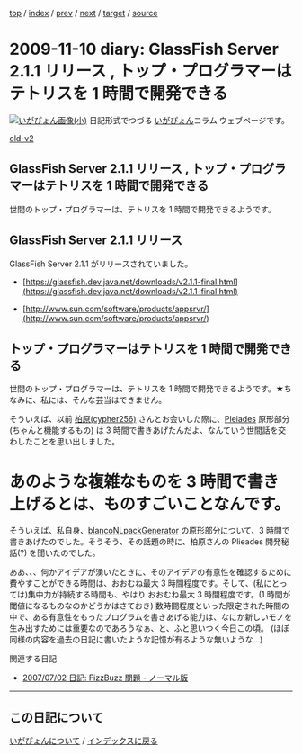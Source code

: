 [top](https://igapyon.github.io/diary/) 
 / [index](https://igapyon.github.io/diary/2009/index.html) 
 / [prev](https://igapyon.github.io/diary/2009/ig091117.html) 
 / [next](https://igapyon.github.io/diary/2009/ig091108.html) 
 / [target](https://igapyon.github.io/diary/2009/ig091110.html) 
 / [source](https://github.com/igapyon/diary/blob/gh-pages/2009/ig091110.html.src.md) 

2009-11-10 diary: GlassFish Server 2.1.1 リリース , トップ・プログラマーはテトリスを 1 時間で開発できる
=====================================================================================================
[![いがぴょん画像(小)](https://igapyon.github.io/diary/images/iga200306s.jpg "いがぴょん")](https://igapyon.github.io/diary/memo/memoigapyon.html) 日記形式でつづる [いがぴょん](https://igapyon.github.io/diary/memo/memoigapyon.html)コラム ウェブページです。

[old-v2](ig091110-orig.html)

## GlassFish Server 2.1.1 リリース , トップ・プログラマーはテトリスを 1 時間で開発できる

世間のトップ・プログラマーは、テトリスを 1 時間で開発できるようです。


## GlassFish Server 2.1.1 リリース

GlassFish Server 2.1.1 がリリースされていました。

* [https://glassfish.dev.java.net/downloads/v2.1.1-final.html](https://glassfish.dev.java.net/downloads/v2.1.1-final.html)
  
* [http://www.sun.com/software/products/appsrvr/](http://www.sun.com/software/products/appsrvr/)

## トップ・プログラマーはテトリスを 1 時間で開発できる

世間のトップ・プログラマーは、テトリスを 1 時間で開発できるようです。★ちなみに、私には、そんな芸当はできません。

そういえば、以前 [柏原(cypher256)](http://d.hatena.ne.jp/cypher256/) さんとお会いした際に、[Pleiades](http://mergedoc.sourceforge.jp/pleiades.html) 原形部分 (ちゃんと機能するもの) は 3 時間で書きあげたんだよ、なんていう世間話を交わしたことを思い出しました。
# あのような複雑なものを 3 時間で書き上げるとは、ものすごいことなんです。

そういえば、私自身、[blancoNLpackGenerator](http://www.igapyon.jp/blanco/blanconlpackgenerator.html) の原形部分について、3 時間で書きあげたのでした。そうそう、その話題の時に、柏原さんの
Plieades 開発秘話(?) を聞いたのでした。

ああ、、、何かアイデアが湧いたときに、そのアイデアの有意性を確認するために費やすことができる時間は、おおむね最大 3 時間程度です。そして、(私にとっては)集中力が持続する時間も、やはり おおむね最大 3 時間程度です。(1 時間が閾値になるものなのかどうかはさておき) 数時間程度といった限定された時間の中で、ある有意性をもったプログラムを書きあげる能力は、なにか新しいモノを生み出すためには重要なのであろうなぁ、と、ふと思いつく今日この頃。
(ほぼ同様の内容を過去の日記に書いたような記憶が有るような無いような…)

関連する日記

* [2007/07/02 日記: FizzBuzz 問題 - ノーマル版](../2007/ig070702.html)

----------------------------------------------------------------------------------------------------

## この日記について
[いがぴょんについて](https://igapyon.github.io/diary/memo/memoigapyon.html) / [インデックスに戻る](https://igapyon.github.io/diary/idxall.html)
